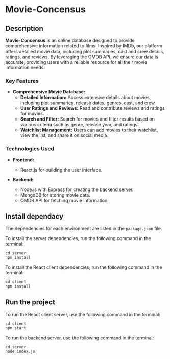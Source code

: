 # Movie-Concensus

## Description

**Movie-Concensus** is an online database designed to provide comprehensive information related to films. Inspired by IMDb, our platform offers detailed movie data, including plot summaries, cast and crew details, ratings, and reviews. By leveraging the OMDB API, we ensure our data is accurate, providing users with a reliable resource for all their movie information needs.

### Key Features

- **Comprehensive Movie Database:**
  - **Detailed Information:** Access extensive details about movies, including plot summaries, release dates, genres, cast, and crew.
  - **User Ratings and Reviews:** Read and contribute reviews and ratings for movies.
  - **Search and Filter:** Search for movies and filter results based on various criteria such as genre, release year, and ratings.
  - **Watchlist Management:** Users can add movies to their watchlist, view the list, and share it on social media.

### Technologies Used

- **Frontend:**
  - React.js for building the user interface.

- **Backend:**
  - Node.js with Express for creating the backend server.
  - MongoDB for storing movie data.
  - OMDB API for fetching movie information.
    
## Install dependacy
The dependencies for each environment are listed in the `package.json` file.

To install the server dependencies, run the following command in the terminal:

```
cd server
npm install
```

To install the React client dependencies, run the following command in the terminal:

```
cd client
npm install
```

## Run the project
To run the React client server, use the following command in the terminal:

 ```
cd client
npm start
```

To run the backend server, use the following command in the terminal:

 ```
cd server
node index.js

